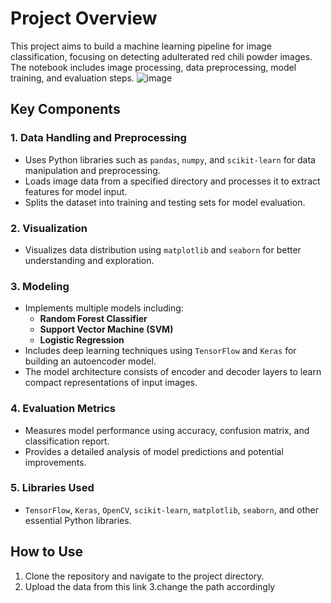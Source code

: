 # Project Overview

This project aims to build a machine learning pipeline for image classification, focusing on detecting adulterated red chili powder images. The notebook includes image processing, data preprocessing, model training, and evaluation steps.
![image](https://github.com/user-attachments/assets/0c15c9f5-4f9d-4d92-8260-3d20e2bf9232)


## Key Components

### 1. **Data Handling and Preprocessing**
- Uses Python libraries such as `pandas`, `numpy`, and `scikit-learn` for data manipulation and preprocessing.
- Loads image data from a specified directory and processes it to extract features for model input.
- Splits the dataset into training and testing sets for model evaluation.

### 2. **Visualization**
- Visualizes data distribution using `matplotlib` and `seaborn` for better understanding and exploration.

### 3. **Modeling**
- Implements multiple models including:
  - **Random Forest Classifier**
  - **Support Vector Machine (SVM)**
  - **Logistic Regression**
- Includes deep learning techniques using `TensorFlow` and `Keras` for building an autoencoder model.
- The model architecture consists of encoder and decoder layers to learn compact representations of input images.

### 4. **Evaluation Metrics**
- Measures model performance using accuracy, confusion matrix, and classification report.
- Provides a detailed analysis of model predictions and potential improvements.

### 5. **Libraries Used**
- `TensorFlow`, `Keras`, `OpenCV`, `scikit-learn`, `matplotlib`, `seaborn`, and other essential Python libraries.


## How to Use
1. Clone the repository and navigate to the project directory.
2. Upload the data from this link 
3.change the path accordingly
